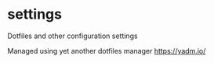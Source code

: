 # settings
Dotfiles and other configuration settings

Managed using yet another dotfiles manager
https://yadm.io/
